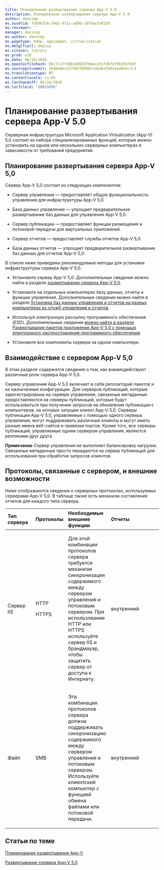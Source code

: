```yaml
---
title: Планирование развертывания сервера App-V 5.0
description: Планирование развертывания сервера App-V 5.0
author: dansimp
ms.assetid: fd89b324-3961-471a-ad90-c8f9ae7a8155
ms.reviewer: ''
manager: dansimp
ms.author: dansimp
ms.pagetype: mdop, appcompat, virtualization
ms.mktglfcycl: deploy
ms.sitesec: library
ms.prod: w10
ms.date: 06/16/2016
ms.openlocfilehash: 06c7c17fd081b89337bbecd31f20f6796338f697
ms.sourcegitcommit: 354664bc527d93f80687cd2eba70d1eea024c7c3
ms.translationtype: MT
ms.contentlocale: ru-RU
ms.lasthandoff: 06/26/2020
ms.locfileid: "10813456"
---
```

# Планирование развертывания сервера App-V 5.0


Серверная инфраструктура Microsoft Application Virtualization (App-V) 5,0 состоит из набора специализированных функций, которые можно установить на одном или нескольких серверных компьютерах в зависимости от требований предприятия.

## Планирование развертывания сервера App-V 5,0


Сервер App-V 5,0 состоит из следующих компонентов:

-   Сервер управления — предоставляет общую функциональность управления для инфраструктуры App-V 5,0.

-   База данных управления — упрощает предварительное развертывание баз данных для управления App-V 5,0.

-   Сервер публикации — предоставляет функции размещения и потоковой передачи для виртуальных приложений.

-   Сервер отчетов — предоставляет службы отчетов App-V 5,0.

-   База данных отчетов — упрощает предварительное развертывание баз данных для отчетов App-V 5,0.

В списке ниже приведены рекомендуемые методы для установки инфраструктуры сервера App-V 5,0.

-   Установите сервер App-V 5,0. Дополнительные сведения можно найти в разделе [развертывание сервера App-V 5,0](how-to-deploy-the-app-v-50-server-50sp3.md).

-   Установите на отдельных компьютерах базу данных, отчеты и функции управления. Дополнительные сведения можно найти в разделе [Установка баз данных управления и отчетов на разных компьютерах из служб управления и отчетов](how-to-install-the-management-and-reporting-databases-on-separate-computers-from-the-management-and-reporting-services.md).

-   Используй электронную рассылку программного обеспечения (ESD). Дополнительные сведения [можно найти в разделе Развертывание пакетов приложения App-V 5,0 с помощью электронного распространения программного обеспечения](how-to-deploy-app-v-50-packages-using-electronic-software-distribution.md).

-   Установите все компоненты сервера на одном компьютере.

## <a href="" id="---------app-v-5-0-server-interaction"></a> Взаимодействие с сервером App-V 5,0


В этом разделе содержатся сведения о том, как взаимодействуют различные роли сервера App-V 5,0.

Сервер управления App-V 5,0 включает в себя репозиторий пакетов и их назначенные конфигурации. Для серверов публикаций, которые зарегистрированы на сервере управления, связанные метаданные предоставляются на серверы публикаций, которые будут использоваться при получении запросов на обновление публикации с компьютеров, на которых запущен клиент App-V 5,0. Серверы публикации App-V 5,0, управляемые с помощью одного сервера управления, могут поддерживать различные клиенты и могут иметь разные имена веб-сайтов и привязки портов. Кроме того, все серверы публикаций, управляемые одним сервером управления, являются репликами друг друга.

**Примечание**  Сервер управления не выполняет балансировку нагрузки. Связанные метаданные просто передаются на сервер публикаций для использования при обработке запросов клиентов.

 

## Протоколы, связанные с сервером, и внешние возможности


Ниже отображаются сведения о серверных протоколах, используемых серверами App-V 5,0. В таблице также есть механизм составления отчетов для каждого типа сервера.

<table>
<colgroup>
<col width="20%" />
<col width="20%" />
<col width="20%" />
<col width="20%" />
<col width="20%" />
</colgroup>
<thead>
<tr class="header">
<th align="left">Тип сервера</th>
<th align="left">Протоколы</th>
<th align="left">Необходимые внешние функции</th>
<th align="left">Отчеты</th>
<th align="left"></th>
</tr>
</thead>
<tbody>
<tr class="odd">
<td align="left"><p>Сервер IIS</p></td>
<td align="left"><p>HTTP</p>
<p>HTTPS</p></td>
<td align="left"><p>Для этой комбинации протоколов сервера требуется механизм синхронизации содержимого между сервером управления и потоковым сервером. При использовании HTTP или HTTPS используйте сервер IIS и брандмауэр, чтобы защитить сервер от доступа к Интернету.</p></td>
<td align="left"><p>внутренний</p></td>
<td align="left"></td>
</tr>
<tr class="even">
<td align="left"><p>Файл</p></td>
<td align="left"><p>SMB</p></td>
<td align="left"><p>Эта комбинация протоколов сервера должна поддерживать синхронизацию содержимого между сервером управления и потоковым сервером. Используйте клиентский компьютер с функцией обмена файлами или потоковой передачи.</p></td>
<td align="left"><p>внутренний</p></td>
<td align="left"></td>
</tr>
</tbody>
</table>

 






## Статьи по теме


[Планирование развертывания App-V](planning-to-deploy-app-v.md)

[Развертывание сервера App-V 5.0](deploying-the-app-v-50-server.md)

 

 





